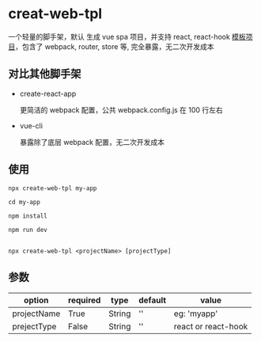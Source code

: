 # creat-web-tpl

一个轻量的脚手架，默认 生成 vue spa 项目，并支持 react, react-hook [模板项目](https://github.com/Fantasy15/web-template)，包含了 webpack, router, store 等, 完全暴露，无二次开发成本

## 对比其他脚手架

- create-react-app

    更简洁的 webpack 配置，公共 webpack.config.js 在 100 行左右
- vue-cli

    暴露除了底层 webpack 配置，无二次开发成本


## 使用


```
npx create-web-tpl my-app

cd my-app

npm install

npm run dev

```

## 

```
npx create-web-tpl <projectName> [projectType]
```


## 参数

| option | required | type  | default  | value
| -------| -------| -------| -----------| --------- 
| projectName   | True      | String |  ''  | eg: 'myapp'
| prejectType   | False     | String |  ''  | react or react-hook



